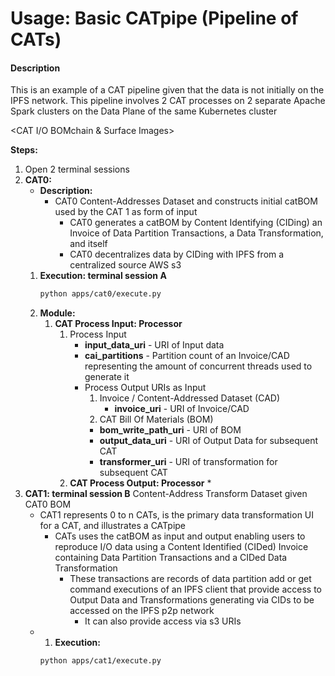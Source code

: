 # Usage: Basic CATpipe (Pipeline of CATs)

#### Description

This is an example of a CAT pipeline given that the data is not initially on the IPFS network. This pipeline involves 2 
CAT processes on 2 separate Apache Spark clusters on the Data Plane of the same Kubernetes cluster

<CAT I/O BOMchain & Surface Images>

**Steps:**
1. Open 2 terminal sessions
2. **CAT0:** 
   * **Description:**
     * CAT0 Content-Addresses Dataset and constructs initial catBOM used by the CAT 1 as form of input
       * CAT0 generates a catBOM by Content Identifying (CIDing) an Invoice of Data Partition Transactions, a Data 
       Transformation, and itself
       * CAT0 decentralizes data by CIDing with IPFS from a centralized source AWS s3
   1. **Execution: terminal session A**
       ```bash
       python apps/cat0/execute.py
       ```
   2. **Module:**
      1. **CAT Process Input: Processor**
         1. Process Input
            * **input_data_uri** - URI of Input data
            * **cai_partitions** - Partition count of an Invoice/CAD representing the amount of concurrent threads used 
            to generate it
            * Process Output URIs as Input
               1. Invoice / Content-Addressed Dataset (CAD)
                  * **invoice_uri** - URI of Invoice/CAD
               2. CAT Bill Of Materials (BOM) 
                 * **bom_write_path_uri** - URI of BOM
                 * **output_data_uri** - URI of Output Data for subsequent CAT
                 * **transformer_uri** - URI of transformation for subsequent CAT
         2. **CAT Process Output: Processor**
            * 
3. **CAT1: terminal session B** Content-Address Transform Dataset given CAT0 BOM
   * CAT1 represents 0 to n CATs, is the primary data transformation UI for a CAT, and illustrates a CATpipe
     * CATs uses the catBOM as input and output enabling users to reproduce I/O data using a Content Identified (CIDed) 
     Invoice containing Data Partition Transactions and a CIDed Data Transformation 
       * These transactions are records of data partition add or get command executions of an IPFS client that provide 
       access to Output Data and Transformations generating via CIDs to be accessed on the IPFS p2p network
         * It can also provide access via s3 URIs 
   * 
      1. **Execution:**
       ```bash
       python apps/cat1/execute.py
       ```